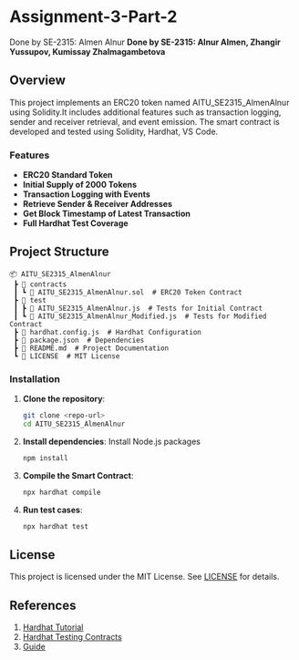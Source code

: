 # Assignment-3-Part-2
Done by SE-2315: Almen Alnur
**Done by SE-2315: Alnur Almen, Zhangir Yussupov, Kumissay Zhalmagambetova**

## Overview
This project implements an ERC20 token named AITU_SE2315_AlmenAlnur using Solidity.It includes additional features such as transaction logging, sender and receiver retrieval, and event emission.
The smart contract is developed and tested using Solidity, Hardhat, VS Code.

### Features
- **ERC20 Standard Token**
- **Initial Supply of 2000 Tokens**
- **Transaction Logging with Events**
- **Retrieve Sender & Receiver Addresses**
- **Get Block Timestamp of Latest Transaction**
- **Full Hardhat Test Coverage**
  
## Project Structure
``` plaintext
📦 AITU_SE2315_AlmenAlnur 
 ┣ 📂 contracts 
 ┃ ┗ 📜 AITU_SE2315_AlmenAlnur.sol  # ERC20 Token Contract 
 ┣ 📂 test 
 ┃ ┣ 📜 AITU_SE2315_AlmenAlnur.js  # Tests for Initial Contract 
 ┃ ┗ 📜 AITU_SE2315_AlmenAlnur_Modified.js  # Tests for Modified Contract 
 ┣ 📜 hardhat.config.js  # Hardhat Configuration
 ┣ 📜 package.json  # Dependencies 
 ┣ 📜 README.md  # Project Documentation 
 ┗ 📜 LICENSE  # MIT License 
```
### Installation
1. **Clone the repository**:
   ```bash
   git clone <repo-url>
   cd AITU_SE2315_AlmenAlnur
   ```
2. **Install dependencies**:
   Install Node.js packages
   ```bash
   npm install
   ```
3. **Compile the Smart Contract**:
   ```bash
   npx hardhat compile
   ```
4. **Run test cases**:
   ```bash
   npx hardhat test
   ```
   
## License
This project is licensed under the MIT License. See [LICENSE](LICENSE) for details.

## References
1. [Hardhat Tutorial](https://docs.web3js.org/]https://hardhat.org/tutorial)
2. [Hardhat Testing Contracts](https://hardhat.org/tutorial/testing-contracts)
3. [Guide](https://hardhat.org/hardhat-runner/docs/guides/test-contracts)
